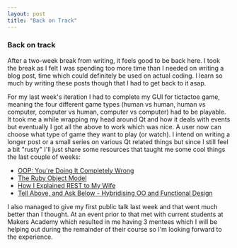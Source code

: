 ```yaml
---
layout: post
title: "Back on Track"
---
```

### Back on track

After a two-week break from writing, it feels good to be back here. I took the break as I felt I was spending too more time than I needed on writing a blog post, time which could definitely be used on actual coding. I learn so much by writing these posts though that I had to get back to it asap.

For my last week's iteration I had to complete my GUI for tictactoe game, meaning the four different game types (human vs human, human vs computer, computer vs human, computer vs computer) had to be playable. It took me a while wrapping my head around Qt and how it deals with events but eventually I got all the above to work which was nice. A user now can choose what type of game they want to play (or watch). I intend on writing a longer post or a small series on various Qt related things but since I still feel a bit "rusty" I'll just share some resources that taught me some cool things the last couple of weeks:

- [OOP: You're Doing It Completely Wrong](http://vimeo.com/91672848)
- [The Ruby Object Model](https://www.youtube.com/watch?v=X2sgQ38UDVY)
- [How I Explained REST to My Wife](http://www.looah.com/source/view/2284)
- [Tell Above, and Ask Below - Hybridising OO and Functional Design](http://michaelfeathers.typepad.com/michael_feathers_blog/2012/03/tell-above-and-ask-below-hybridizing-oo-and-functional-design.html)

I also managed to give my first public talk last week and that went much better than I thought. At an event prior to that met with current students at Makers Academy which resulted in me having 3 mentees which I will be helping out during the remainder of their course so I'm looking forward to the experience.

